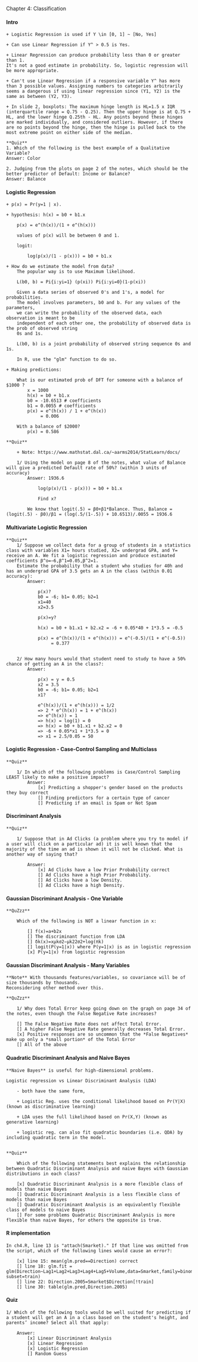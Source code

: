 Chapter 4: Classification

#### Intro
	+ Logistic Regression is used if Y \in [0, 1] ~ [No, Yes]
	
	+ Can use Linear Regression if Y^ > 0.5 is Yes. 
	
	+ Linear Regression can produce probability less than 0 or greater than 1. 
	It's not a good estimate in probability. So, logistic regression will be more appropriate.
	
	+ Can't use Linear Regression if a responsive variable Y^ has more than 3 possible values. Assigning numbers to categories arbitrarily seems a dangerous if using linear regression since (Y1, Y2) is the same as between (Y2, Y3). 

	+ In slide 2, boxplots: The maximum hinge length is HL=1.5 x IQR (interquartile range = Q.75 - Q.25). Then the upper hinge is at Q.75 + HL, and the lower hinge Q.25th - HL. Any points beyond these hinges are marked individually, and considered outliers. However, if there are no points beyond the hinge, then the hinge is pulled back to the most extreme point on either side of the median.

	**Quiz**
	1. Which of the following is the best example of a Qualitative Variable?
	Answer: Color

	2. Judging from the plots on page 2 of the notes, which should be the better predictor of Default: Income or Balance?
	Answer: Balance

#### Logistic Regression
	
	+ p(x) = Pr(y=1 | x).

	+ hypothesis: h(x) = b0 + b1.x

		p(x) = e^(h(x))/(1 + e^(h(x)))

		values of p(x) will be between 0 and 1.

		logit:

			log(p(x)/(1 - p(x))) = b0 + b1.x

	+ How do we estimate the model from data? 
		The popular way is to use Maximum likelihood.

		L(b0, b) = Pi{i:yi=1} (p(xi)) Pi{i:yi=0}(1-p(xi))

		Given a data series of observed 0's and 1's, a model for probabilities. 
		The model involves parameters, b0 and b. For any values of the parameters,
		we can write the probability of the observed data, each observation is meant to be
		independent of each other one, the probability of observed data is the prob of observed string 
		0s and 1s. 

		L(b0, b) is a joint probability of observed string sequence 0s and 1s.

		In R, use the "glm" function to do so.

	+ Making predictions:

		What is our estimated prob of DFT for someone with a balance of $1000 ?
			x = 1000
			h(x) = b0 + b1.x
			b0 = -10.6513 # coefficients
			b1 = 0.0055 # coefficients
			p(x) = e^(h(x)) / 1 + e^(h(x))
				 = 0.006

		With a balance of $2000?
			p(x) = 0.586

	**Quiz**

		+ Note: https://www.mathstat.dal.ca/~aarms2014/StatLearn/docs/

		1/ Using the model on page 8 of the notes, what value of Balance will give a predicted Default rate of 50%? (within 3 units of accuracy)
			Answer: 1936.6

				log(p(x)/(1 - p(x))) = b0 + b1.x

				Find x?

			We know that logit(.5) = β0+β1*Balance. Thus, Balance = (logit(.5) - β0)/β1 = (log(.5/(1-.5)) + 10.6513)/.0055 = 1936.6

#### Multivariate Logistic Regression

	**Quiz**
		1/ Suppose we collect data for a group of students in a statistics class with variables X1= hours studied, X2= undergrad GPA, and Y= receive an A. We fit a logistic regression and produce estimated coefficients β^o=−6,β^1=0.05,β^2=1.
		Estimate the probability that a student who studies for 40h and has an undergrad GPA of 3.5 gets an A in the class (within 0.01 accuracy):
			Answer: 

				p(x)?
				b0 = -6; b1= 0.05; b2=1
				x1=40
				x2=3.5

				p(x)=y?

				h(x) = b0 + b1.x1 + b2.x2 = -6 + 0.05*40 + 1*3.5 = -0.5

				p(x) = e^(h(x))/(1 + e^(h(x))) = e^(-0.5)/(1 + e^(-0.5))
					 = 0.377


		2/ How many hours would that student need to study to have a 50% chance of getting an A in the class?:
			Answer:

				p(x) = y = 0.5
				x2 = 3.5
				b0 = -6; b1= 0.05; b2=1
				x1?

				e^(h(x))/(1 + e^(h(x))) = 1/2
				=> 2 * e^(h(x)) = 1 + e^(h(x))
				=> e^(h(x)) = 1
				=> h(x) = log(1) = 0
				=> h(x) = b0 + b1.x1 + b2.x2 = 0
				=> -6 + 0.05*x1 + 1*3.5 = 0
				=> x1 = 2.5/0.05 = 50

#### Logistic Regression - Case-Control Sampling and Multiclass

	**Quiz**

		1/ In which of the following problems is Case/Control Sampling LEAST likely to make a positive impact?
			Answer:
				[x] Predicting a shopper's gender based on the products they buy correct
				[] Finding predictors for a certain type of cancer
				[] Predicting if an email is Spam or Not Spam


#### Discriminant Analysis

	**Quiz**

		1/ Suppose that in Ad Clicks (a problem where you try to model if a user will click on a particular ad) it is well known that the majority of the time an ad is shown it will not be clicked. What is another way of saying that?

			Answer: 
				[x] Ad Clicks have a low Prior Probability correct
				[] Ad Clicks have a high Prior Probability.
				[] Ad Clicks have a low Density.
				[] Ad Clicks have a high Density.

#### Gaussian Discriminant Analysis - One Variable

	**QuZzz**

		Which of the following is NOT a linear function in x:

			[] f(x)=a+b2x
			[] The discriminant function from LDA
			[] δk(x)=xμkσ2−μk22σ2+log⁡(πk)
			[] logit(P(y=1|x)) where P(y=1|x) is as in logistic regression
			[x] P(y=1|x) from logistic regression

#### Gaussian Discriminant Analysis - Many Variables

	**Note** With thousands features/variables, so covariance will be of size thousands by thousands. 
	Reconsidering other method over this. 

	**QuZzz**

		1/ Why does Total Error keep going down on the graph on page 34 of the notes, even though the False Negative Rate increases?

		[] The False Negative Rate does not affect Total Error.
		[] A higher False Negative Rate generally decreases Total Error.
		[x] Positive responses are so uncommon that the *False Negatives* make up only a *small portion* of the Total Error 
		[] All of the above


#### Quadratic Discriminant Analysis and Naive Bayes
			
	**Naive Bayes** is useful for high-dimensional problems.

	Logistic regression vs Linear Discriminant Analysis (LDA)

		- both have the same form,

		+ Logistic Reg. uses the conditional likelihood based on Pr(Y|X) (known as discriminative learning)

		+ LDA uses the full likelihood based on Pr(X,Y) (known as generative learning)

		+ logistic reg. can also fit quadratic boundaries (i.e. QDA) by including quadratic term in the model.


	**Quiz**

		Which of the following statements best explains the relationship between Quadratic Discriminant Analysis and naive Bayes with Gaussian distributions in each class?

		[x] Quadratic Discriminant Analysis is a more flexible class of models than naive Bayes
		[] Quadratic Discriminant Analysis is a less flexible class of models than naive Bayes
		[] Quadratic Discriminant Analysis is an equivalently flexible class of models to naive Bayes
		[] For some problems Quadratic Discriminant Analysis is more flexible than naive Bayes, for others the opposite is true.
		
#### R implementation

	In ch4.R, line 13 is "attach(Smarket)." If that line was omitted from the script, which of the following lines would cause an error?:

		[x] line 15: mean(glm.pred==Direction) correct
		[] line 18: glm.fit = glm(Direction~Lag1+Lag2+Lag3+Lag4+Lag5+Volume,data=Smarket,family=binomial, subset=train)
		[] line 22: Direction.2005=Smarket$Direction[!train]
		[] line 30: table(glm.pred,Direction.2005)
	 
#### Quiz

	1/ Which of the following tools would be well suited for predicting if a student will get an A in a class based on the student's height, and parents’ income? Select all that apply:

		Answer:
			[x] Linear Discriminant Analysis
			[x] Linear Regression
			[x] Logistic Regression
			[] Random Guess
	
		



















